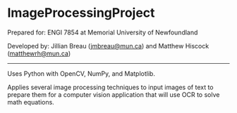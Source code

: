 # ImageProcessingProject

Prepared for: ENGI 7854 at Memorial University of Newfoundland

Developed by: Jillian Breau (jmbreau@mun.ca) and Matthew Hiscock (matthewrh@mun.ca)

-------------------------------------------------------------

Uses Python with OpenCV, NumPy, and Matplotlib.

Applies several image processing techniques to input images of text to prepare them for a computer vision application that will use OCR to solve math equations.
